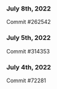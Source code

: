 ### July 8th, 2022

Commit #262542

### July 5th, 2022

Commit #314353


### July 4th, 2022

Commit #72281
